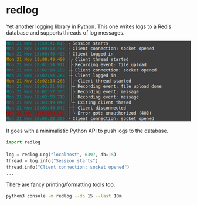 # redlog

Yet another logging library in Python. This one writes logs to a Redis database and supports threads of log messages.

![Screenshot](https://raw.githubusercontent.com/lnstadrum/redlog/main/screenshot.png)

It goes with a minimalistic Python API to push logs to the database.

```python
import redlog

log = redlog.Log("localhost", 6397, db=15)
thread = log.info("Session starts")
thread.info("Client connection: socket opened")
...

```

There are fancy printing/formatting tools too.

```bash
python3 console -m redlog --db 15 --last 10m
```